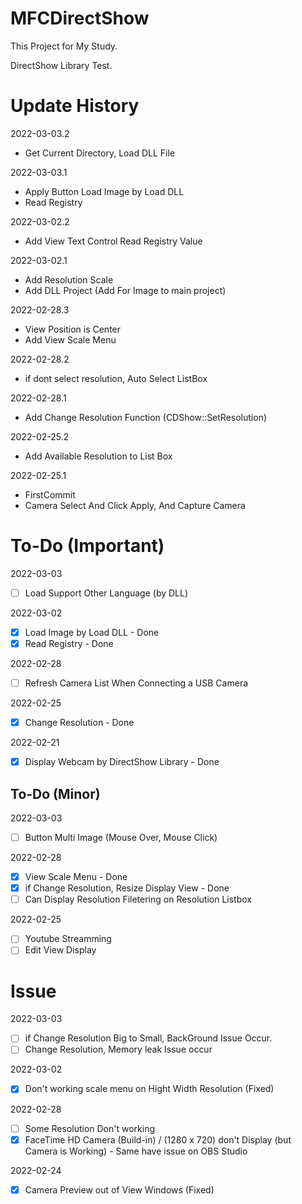 # MFCDirectShow
 
This Project for My Study.

DirectShow Library Test.

# Update History
2022-03-03.2
- Get Current Directory, Load DLL File

2022-03-03.1
- Apply Button Load Image by Load DLL
- Read Registry

2022-03-02.2
- Add View Text Control Read Registry Value

2022-03-02.1
- Add Resolution Scale
- Add DLL Project (Add For Image to main project)

2022-02-28.3
- View Position is Center
- Add View Scale Menu

2022-02-28.2
- if dont select resolution, Auto Select ListBox

2022-02-28.1
- Add Change Resolution Function (CDShow::SetResolution)

2022-02-25.2
- Add Available Resolution to List Box

2022-02-25.1
- FirstCommit
- Camera Select And Click Apply, And Capture Camera

# To-Do (Important)
2022-03-03
- [ ] Load Support Other Language (by DLL)

2022-03-02
- [x] Load Image by Load DLL - Done
- [x] Read Registry - Done

2022-02-28
- [ ] Refresh Camera List When Connecting a USB Camera

2022-02-25
- [x] Change Resolution - Done

2022-02-21
- [x] Display Webcam by DirectShow Library - Done

## To-Do (Minor)
2022-03-03
- [ ] Button Multi Image (Mouse Over, Mouse Click)

2022-02-28
- [x] View Scale Menu - Done
- [x] if Change Resolution, Resize Display View - Done
- [ ] Can Display Resolution Filetering on Resolution Listbox

2022-02-25
- [ ] Youtube Streamming
- [ ] Edit View Display

# Issue
2022-03-03
- [ ] if Change Resolution Big to Small, BackGround Issue Occur.
- [ ] Change Resolution, Memory leak Issue occur

2022-03-02
- [x] Don't working scale menu on Hight Width Resolution (Fixed)

2022-02-28
- [ ] Some Resolution Don't working
- [x] FaceTime HD Camera (Build-in) / (1280 x 720) don't Display (but Camera is Working) - Same have issue on OBS Studio

2022-02-24
- [x] Camera Preview out of View Windows (Fixed)
